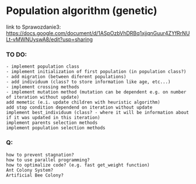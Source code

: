 # Population algorithm (genetic)
link to Sprawozdanie3: https://docs.google.com/document/d/1ASpOzbVhDRBq1xjjqnGuur4ZYfRrNULt-vMWNUyswA8/edit?usp=sharing

### TO DO:

    - implement population class
    - implement initialization of first population (in population class?)
    - add migration (between diferent populations)
    - add individuum (class? to store information like age, etc...)
    - implement crossing methods
    - implement mutation method (mutation can be dependent e.g. on number of iteration without update)
    add memetic (e.i. update children with heuristic algorithm)
    add stop condition dependend on iteration without update
    implement best_individuum (class? - where it will be information about if it was updated in this iteration)
    implement parents selection methods
    implement population selection methods

### Q:

    how to prevent stagnation?
    how to use parallel programming?
    how to optimalize code? (e.g. fast get_weight function)
    Ant Colony System?
    Artificial Bee Colony?
